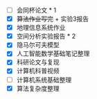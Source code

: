 - [ ] 会同杯论文 * 1
- [x] ~~算法作业写完~~ + 实验3报告
- [x] 地理信息系统作业
- [x] 空间分析实验报告 * 2
- [x] 隐马尔可夫模型
- [x] 人工智能数学基础笔记整理
- [x] 科研论文与复现
- [x] 计算机科普视频
- [ ] 计算机系统基础整理
- [x] 算法复杂度整理
